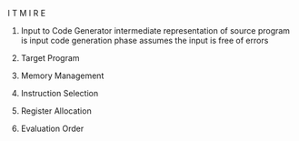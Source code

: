 I T M I R E

1. Input to Code Generator
	   intermediate representation of source program is input
	   code generation phase assumes the input is free of errors
2. Target Program
	   
3. Memory Management
4. Instruction Selection
5. Register Allocation
6. Evaluation Order